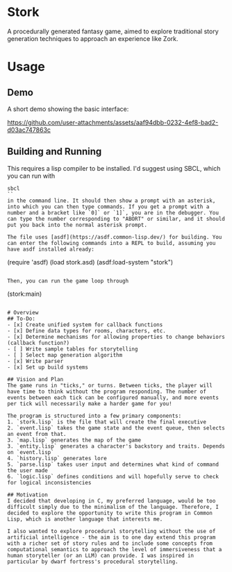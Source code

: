 # Stork
A procedurally generated fantasy game, aimed to explore traditional story generation techniques to approach an experience like Zork.

# Usage
## Demo
A short demo showing the basic interface:

https://github.com/user-attachments/assets/aaf94dbb-0232-4ef8-bad2-d03ac747863c

## Building and Running
This requires a lisp compiler to be installed. I'd suggest using SBCL, which you can run with
```
sbcl
``
in the command line. It should then show a prompt with an asterisk, into which you can then type commands. If you get a prompt with a number and a bracket like `0]` or `1]`, you are in the debugger. You can type the number corresponding to "ABORT" or similar, and it should put you back into the normal asterisk prompt.

The file uses [asdf](https://asdf.common-lisp.dev/) for building. You can enter the following commands into a REPL to build, assuming you have asdf installed already:
```
(require 'asdf)
(load stork.asd)
(asdf:load-system "stork")
```

Then, you can run the game loop through
```
(stork:main)
```

# Overview
## To-Do:
- [x] Create unified system for callback functions
- [x] Define data types for rooms, characters, etc.
- [x] Determine mechanisms for allowing properties to change behaviors (callback function?)
- [ ] Write sample tables for storytelling
- [ ] Select map generation algorithm
- [x] Write parser
- [x] Set up build systems

## Vision and Plan
The game runs in "ticks," or turns. Between ticks, the player will have time to think without the program responding. The number of events between each tick can be configured manually, and more events per tick will necessarily make a harder game for you!

The program is structured into a few primary components:
1. `stork.lisp` is the file that will create the final executive
2. `event.lisp` takes the game state and the event queue, then selects an event from that.
3. `map.lisp` generates the map of the game
3. `entity.lisp` generates a character's backstory and traits. Depends on `event.lisp`
4. `history.lisp` generates lore
5. `parse.lisp` takes user input and determines what kind of command the user made
6. `logic.lisp` defines conditions and will hopefully serve to check for logical inconsistencies

## Motivation
I decided that developing in C, my preferred language, would be too difficult simply due to the minimalism of the language. Therefore, I decided to explore the opportunity to write this program in Common Lisp, which is another language that interests me.

I also wanted to explore procedural storytelling without the use of artificial intelligence - the aim is to one day extend this program with a richer set of story rules and to include some concepts from computational semantics to approach the level of immersiveness that a human storyteller (or an LLM) can provide. I was inspired in particular by dwarf fortress's procedural storytelling.
